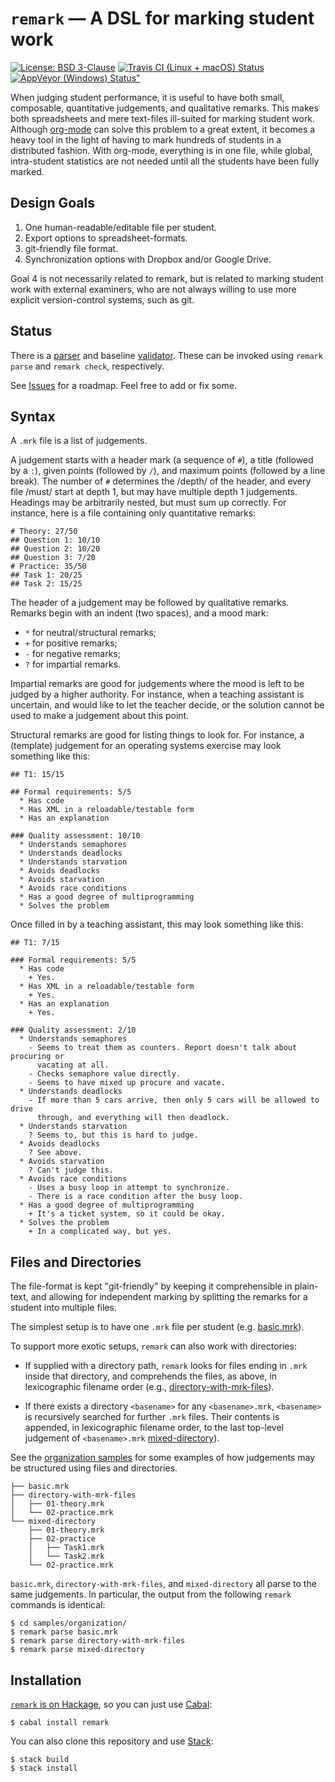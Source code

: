# `remark` — A DSL for marking student work

[![License: BSD 3-Clause](https://img.shields.io/badge/License-BSD%203--Clause-blue.svg)](LICENSE)
[![Travis CI (Linux + macOS) Status](https://travis-ci.org/oleks/remark.svg)](https://travis-ci.org/oleks/remark)
[![AppVeyor (Windows) Status"](https://ci.appveyor.com/api/projects/status/xj8rbfhld9mjrjmg?svg=true)](https://ci.appveyor.com/project/oleks/remark)

When judging student performance, it is useful to have both small, composable,
quantitative judgements, and qualitative remarks. This makes both spreadsheets
and mere text-files ill-suited for marking student work.  Although
[org-mode](http://orgmode.org/) can solve this problem to a great extent, it
becomes a heavy tool in the light of having to mark hundreds of students in a
distributed fashion. With org-mode, everything is in one file, while global,
intra-student statistics are not needed until all the students have been fully
marked.

## Design Goals

  1. One human-readable/editable file per student.
  2. Export options to spreadsheet-formats.
  3. git-friendly file format.
  4. Synchronization options with Dropbox and/or Google Drive.

Goal 4 is not necessarily related to remark, but is related to marking student
work with external examiners, who are not always willing to use more explicit
version-control systems, such as git.

## Status

There is a [parser](src/Parser/Impl.hs) and baseline
[validator](src/Validator.hs). These can be invoked using `remark parse` and
`remark check`, respectively.

See [Issues](https://github.com/oleks/remark/issues) for a roadmap. Feel free
to add or fix some.

## Syntax

A `.mrk` file is a list of judgements.

A judgement starts with a header mark (a sequence of `#`), a title (followed by
a `:`), given points (followed by `/`), and maximum points (followed by a line
break). The number of `#` determines the /depth/ of the header, and every file
/must/ start at depth 1, but may have multiple depth 1 judgements. Headings may
be arbitrarily nested, but must sum up correctly. For instance, here is a file
containing only quantitative remarks:

```
# Theory: 27/50
## Question 1: 10/10
## Question 2: 10/20
## Question 3: 7/20
# Practice: 35/50
## Task 1: 20/25
## Task 2: 15/25
```

The header of a judgement may be followed by qualitative remarks. Remarks begin
with an indent (two spaces), and a mood mark:

  * `*` for neutral/structural remarks;
  * `+` for positive remarks;
  * `-` for negative remarks;
  * `?` for impartial remarks.

Impartial remarks are good for judgements where the mood is left to be judged
by a higher authority. For instance, when a teaching assistant is uncertain,
and would like to let the teacher decide, or the solution cannot be used to
make a judgement about this point.

Structural remarks are good for listing things to look for. For instance, a
(template) judgement for an operating systems exercise may look something like
this:

```
## T1: 15/15

## Formal requirements: 5/5
  * Has code
  * Has XML in a reloadable/testable form
  * Has an explanation

### Quality assessment: 10/10
  * Understands semaphores
  * Understands deadlocks
  * Understands starvation
  * Avoids deadlocks
  * Avoids starvation
  * Avoids race conditions
  * Has a good degree of multiprogramming
  * Solves the problem
```

Once filled in by a teaching assistant, this may look something like this:

```
## T1: 7/15

### Formal requirements: 5/5
  * Has code
    + Yes.
  * Has XML in a reloadable/testable form
    + Yes.
  * Has an explanation
    + Yes.

### Quality assessment: 2/10
  * Understands semaphores
    - Seems to treat them as counters. Report doesn't talk about procuring or
      vacating at all.
    - Checks semaphore value directly.
    - Seems to have mixed up procure and vacate.
  * Understands deadlocks
    - If more than 5 cars arrive, then only 5 cars will be allowed to drive
      through, and everything will then deadlock.
  * Understands starvation
    ? Seems to, but this is hard to judge.
  * Avoids deadlocks
    ? See above.
  * Avoids starvation
    ? Can't judge this.
  * Avoids race conditions
    - Uses a busy loop in attempt to synchronize.
    - There is a race condition after the busy loop.
  * Has a good degree of multiprogramming
    + It's a ticket system, so it could be okay.
  * Solves the problem
    + In a complicated way, but yes.
```

## Files and Directories

The file-format is kept "git-friendly" by keeping it comprehensible in
plain-text, and allowing for independent marking by splitting the remarks for a
student into multiple files.

The simplest setup is to have one `.mrk` file per student (e.g.
[basic.mrk](samples/organization/basic.mrk)).

To support more exotic setups, `remark` can also work with directories:

  * If supplied with a directory path, `remark` looks for files ending in `.mrk`
    inside that directory, and comprehends the files, as above, in lexicographic
    filename order (e.g.,
    [directory-with-mrk-files](samples/organization/directory-with-mrk-files)).

  * If there exists a directory `<basename>` for any `<basename>.mrk`,
    `<basename>` is recursively searched for further `.mrk` files. Their
    contents is appended, in lexicographic filename order, to the last
    top-level judgement of `<basename>.mrk`
    [mixed-directory](samples/organization/mixed-directory)).

See the [organization samples](samples/organization) for some examples of how
judgements may be structured using files and directories.

```
├── basic.mrk
├── directory-with-mrk-files
│   ├── 01-theory.mrk
│   └── 02-practice.mrk
└── mixed-directory
    ├── 01-theory.mrk
    ├── 02-practice
    │   ├── Task1.mrk
    │   └── Task2.mrk
    └── 02-practice.mrk
```

`basic.mrk`, `directory-with-mrk-files`, and `mixed-directory` all parse to the
same judgements. In particular, the output from the following `remark` commands
is identical:

```
$ cd samples/organization/
$ remark parse basic.mrk
$ remark parse directory-with-mrk-files
$ remark parse mixed-directory
```

## Installation

[`remark` is on Hackage](http://hackage.haskell.org/package/remark), so you can
just use [Cabal](https://www.haskell.org/cabal/):

```
$ cabal install remark
```

You can also clone this repository and use
[Stack](https://docs.haskellstack.org/en/stable/README/):

```
$ stack build
$ stack install
```
